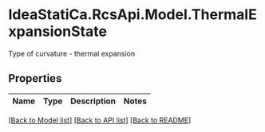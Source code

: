 # IdeaStatiCa.RcsApi.Model.ThermalExpansionState
Type of curvature -  thermal expansion

## Properties

Name | Type | Description | Notes
------------ | ------------- | ------------- | -------------

[[Back to Model list]](../README.md#documentation-for-models) [[Back to API list]](../README.md#documentation-for-api-endpoints) [[Back to README]](../README.md)

